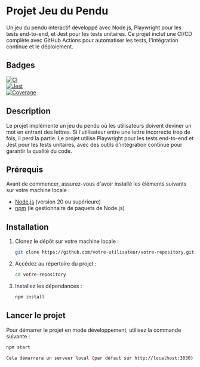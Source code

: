 # Projet Jeu du Pendu

Un jeu du pendu interactif développé avec Node.js, Playwright pour les tests end-to-end, et Jest pour les tests unitaires. Ce projet inclut une CI/CD complète avec GitHub Actions pour automatiser les tests, l'intégration continue et le déploiement.

## Badges

[![CI](https://img.shields.io/github/workflow/status/elecourt/javascript-courses-quality-and-test/CI)](https://github.com/elecourt/javascript-courses-quality-and-test/actions?query=workflow%3ACI)  
[![Jest](https://img.shields.io/github/workflow/status/elecourt/javascript-courses-quality-and-test/Jest)](https://github.com/elecourt/javascript-courses-quality-and-test/actions?query=workflow%3AJest)  
[![Coverage](https://img.shields.io/coveralls/github/elecourt/javascript-courses-quality-and-test)](https://coveralls.io/github/elecourt/javascript-courses-quality-and-test)

## Description

Le projet implémente un jeu du pendu où les utilisateurs doivent deviner un mot en entrant des lettres. Si l'utilisateur entre une lettre incorrecte trop de fois, il perd la partie. Le projet utilise Playwright pour les tests end-to-end et Jest pour les tests unitaires, avec des outils d'intégration continue pour garantir la qualité du code.

## Prérequis

Avant de commencer, assurez-vous d'avoir installé les éléments suivants sur votre machine locale :

- [Node.js](https://nodejs.org/) (version 20 ou supérieure)
- [npm](https://www.npmjs.com/) (le gestionnaire de paquets de Node.js)

## Installation

1. Clonez le dépôt sur votre machine locale :
   ```bash
   git clone https://github.com/votre-utilisateur/votre-repository.git

2. Accédez au répertoire du projet :
   ```bash
   cd votre-repository

3. Installez les dépendances :
   ```bash
   npm install

## Lancer le projet

Pour démarrer le projet en mode développement, utilisez la commande suivante :
   ```bash
   npm start

Cela démarrera un serveur local (par défaut sur http://localhost:3030).